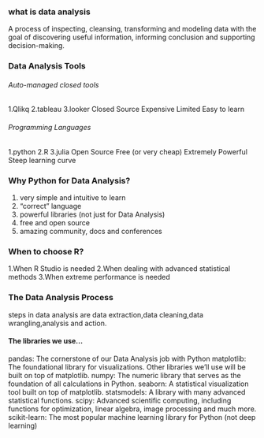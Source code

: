 ### what is data analysis
A process of inspecting, cleansing, transforming and modeling data with the goal of discovering useful information, informing conclusion and supporting decision-making.

### Data Analysis Tools
###### Auto-managed closed tools
1.Qlikq
2.tableau
3.looker
 Closed Source
 Expensive
 Limited 
 Easy to learn

###### Programming Languages
1.python
2.R
3.julia
 Open Source
 Free (or very cheap) 
 Extremely Powerful 
 Steep learning curve


### Why Python for Data Analysis?
1. very simple and intuitive to learn
2. “correct” language
3. powerful libraries (not just for Data Analysis)
4. free and open source
5. amazing community, docs and conferences

### When to choose R?
1.When R Studio is needed
2.When dealing with advanced statistical methods
3.When extreme performance is needed

### The Data Analysis Process
steps in data analysis are data extraction,data cleaning,data wrangling,analysis and action.

#### The libraries we use...
pandas: The cornerstone of our Data Analysis job with Python
matplotlib: The foundational library for visualizations. Other libraries we’ll use will be built on top of matplotlib.
numpy: The numeric library that serves as the foundation of all calculations in Python.
seaborn: A statistical visualization tool built on top of matplotlib.
statsmodels: A library with many advanced statistical functions.
scipy: Advanced scientific computing, including functions for optimization, linear algebra, image processing and much more.
scikit-learn: The most popular machine learning library for Python (not deep learning)
